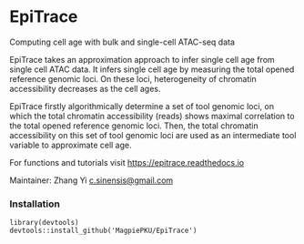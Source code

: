 # EpiTrace
 Computing cell age with bulk and single-cell ATAC-seq data   

 EpiTrace takes an approximation approach to infer single cell age from single cell ATAC data. It infers single cell age by measuring the total opened reference genomic loci. On these loci, heterogeneity of chromatin accessibility decreases as the cell ages.   

 EpiTrace firstly algorithmically determine a set of tool genomic loci, on which the total chromatin accessibility (reads) shows maximal correlation to the total opened reference genomic loci. Then, the total chromatin accessibility on this set of tool genomic loci are used as an intermediate tool variable to approximate cell age.  
 
 For functions and tutorials visit https://epitrace.readthedocs.io 

 Maintainer: Zhang Yi <c.sinensis@gmail.com>      

### Installation
```
library(devtools)   
devtools::install_github('MagpiePKU/EpiTrace')    
```


